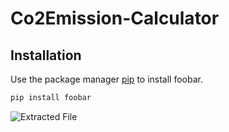 # Co2Emission-Calculator


## Installation

Use the package manager [pip](https://pip.pypa.io/en/stable/) to install foobar.

```bash
pip install foobar
```
![Extracted File](../images/1Etractedfile.png)
